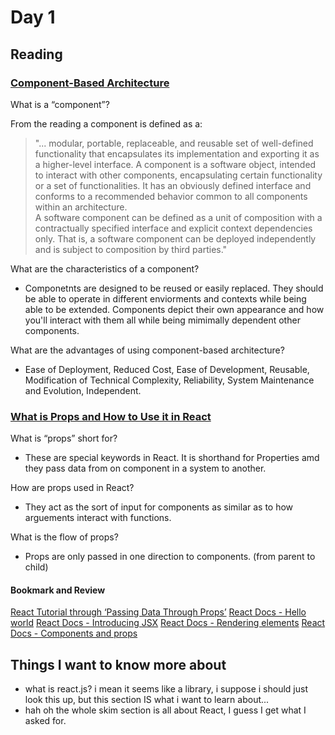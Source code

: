 # Day 1

## Reading

### [Component-Based Architecture](https://www.tutorialspoint.com/software_architecture_design/component_based_architecture.htm)

What is a “component”?

From the reading a component is defined as a:
> "... modular, portable, replaceable, and reusable set of well-defined functionality that encapsulates its implementation and exporting it as a higher-level interface.
> A component is a software object, intended to interact with other components, encapsulating certain functionality or a set of functionalities. It has an obviously defined interface and conforms to a recommended behavior common to all components within an architecture.  
> A software component can be defined as a unit of composition with a contractually specified interface and explicit context dependencies only. That is, a software component can be deployed independently and is subject to composition by third parties."

What are the characteristics of a component?

- Componetnts are designed to be reused or easily replaced. They should be able to operate in different enviorments and contexts while being able to be extended. Components depict their own appearance and how you'll interact with them all while being mimimally dependent other components.

What are the advantages of using component-based architecture?

- Ease of Deployment, Reduced Cost, Ease of Development, Reusable, Modification of Technical Complexity, Reliability, System Maintenance and Evolution, Independent.

### [What is Props and How to Use it in React](https://itnext.io/what-is-props-and-how-to-use-it-in-react-da307f500da0#:~:text=%E2%80%9CProps%E2%80%9D%20is%20a%20special%20keyword,way%20from%20parent%20to%20child)

What is “props” short for?

- These are special keywords in React. It is shorthand for Properties amd they pass data from on component in a system to another.

How are props used in React?

- They act as the sort of input for components as similar as to how arguements interact with functions.

What is the flow of props?

- Props are only passed in one direction to components. (from parent to child)

#### Bookmark and Review
[React Tutorial through ‘Passing Data Through Props’](https://reactjs.org/tutorial/tutorial.html)
[React Docs - Hello world](https://reactjs.org/docs/hello-world.html)
[React Docs - Introducing JSX](https://reactjs.org/docs/introducing-jsx.html)
[React Docs - Rendering elements](https://reactjs.org/docs/rendering-elements.html)
[React Docs - Components and props](https://reactjs.org/docs/components-and-props.html)

## Things I want to know more about

- what is react.js? i mean it seems like a library, i suppose i should just look this up, but this section IS what i want to learn about...
- hah oh the whole skim section is all about React, I guess I get what I asked for.
